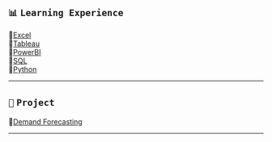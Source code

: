 
## `📊` **`Learning Experience`**                       
🔗[Excel](https://github.com/shreyashetty-1/Financial-Analysis.git)                
🔗[Tableau](https://public.tableau.com/app/profile/shreyashetty./vizzes)                                       
🔗[PowerBI](https://github.com/shreyashetty-1/PowerBI-.git)             
🔗[SQL](https://github.com/shreyashetty-1/SQL.git)                                               
🔗[Python](https://github.com/shreyashetty-1/Python.git)                               

 ---
 

## `📂` **`Project`**                            
🔗[Demand Forecasting](https://github.com/shreyashetty-1/Demand-Forecasting.git)                      

   ---




